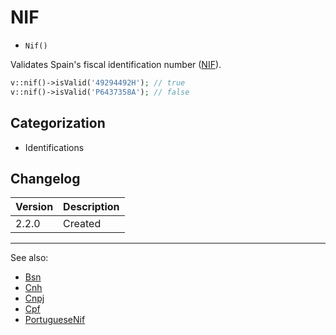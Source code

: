# NIF

- `Nif()`

Validates Spain's fiscal identification number ([NIF](https://es.wikipedia.org/wiki/N%C3%BAmero_de_identificaci%C3%B3n_fiscal)).

```php
v::nif()->isValid('49294492H'); // true
v::nif()->isValid('P6437358A'); // false
```

## Categorization

- Identifications

## Changelog

Version | Description
--------|-------------
  2.2.0 | Created

***
See also:

- [Bsn](Bsn.md)
- [Cnh](Cnh.md)
- [Cnpj](Cnpj.md)
- [Cpf](Cpf.md)
- [PortugueseNif](PortugueseNif.md)
